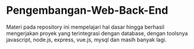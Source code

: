 # Pengembangan-Web-Back-End
Materi pada repository ini mempelajari hal dasar hingga berhasil mengerjakan proyek yang terintegrasi dengan database, dengan toolsnya javascript, node.js, express, vue.js, mysql dan masih banyak lagi.
